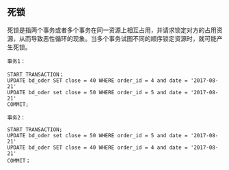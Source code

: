 ## 死锁

死锁是指两个事务或者多个事务在同一资源上相互占用，并请求锁定对方的占用资源，从而导致恶性循环的现象。当多个事务试图不同的顺序锁定资源时，就可能产生死锁。



```
事务1：

START TRANSACTION；
UPDATE bd_oder SET close = 40 WHERE order_id = 4 and date = '2017-08-21'
UPDATE bd_oder set close = 50 WHERE order_id = 5 and date = '2017-08-21'
COMMIT;

事务2：

START TRANSACTION;
UPDATE bd_oder set close = 50 WHERE order_id = 5 and date = '2017-08-21'
UPDATE bd_oder SET close = 40 WHERE order_id = 4 and date = '2017-08-21'
COMMIT；
```



